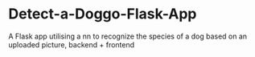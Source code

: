 # Detect-a-Doggo-Flask-App
A Flask app utilising a nn to recognize the species of a dog based on an uploaded picture, backend + frontend
